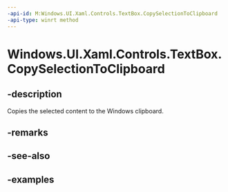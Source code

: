 ```yaml
---
-api-id: M:Windows.UI.Xaml.Controls.TextBox.CopySelectionToClipboard
-api-type: winrt method
---
```


<!-- Method syntax.
public void TextBox.CopySelectionToClipboard()
-->

# Windows.UI.Xaml.Controls.TextBox.CopySelectionToClipboard

## -description

Copies the selected content to the Windows clipboard.

## -remarks

## -see-also

## -examples


